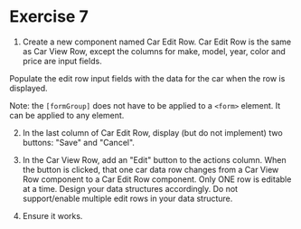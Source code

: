 # Exercise 7

1. Create a new component named Car Edit Row. Car Edit Row is the same as Car View Row, except the columns for make, model, year, color and price are input fields.

Populate the edit row input fields with the data for the car when the row is displayed.

Note: the `[formGroup]` does not have to be applied to a `<form>` element. It can be applied to any element.

2. In the last column of Car Edit Row, display (but do not implement) two buttons: "Save"  and "Cancel".

3. In the Car View Row, add an "Edit" button to the actions column. When the button is clicked, that one car data row changes from a Car View Row component to a Car Edit Row component. Only ONE row is editable at a time. Design your data structures accordingly. Do not support/enable multiple edit rows in your data structure.

4. Ensure it works.